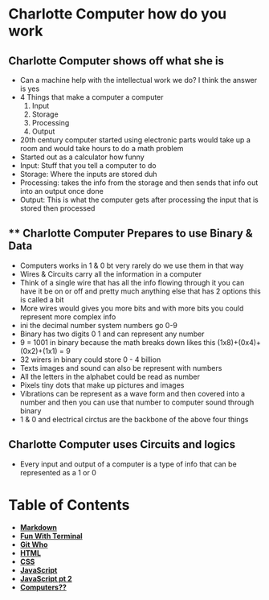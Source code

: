 # **Charlotte Computer how do you work**

## **Charlotte Computer shows off what she is**
+ Can a machine help with the intellectual work we do? I think the answer is yes
+ 4 Things that make a computer a computer
    1. Input
    2. Storage
    3. Processing
    4. Output
+ 20th century computer started using electronic parts would take up a room and would take hours to do a math problem
+ Started out as a calculator how funny
+ Input: Stuff that you tell a computer to do
+ Storage: Where the inputs are stored duh
+ Processing: takes the info from the storage and then sends that info out into an output once done
+ Output: This is what the computer gets after processing the input that is stored then processed 

## ** Charlotte Computer Prepares to use Binary & Data
+ Computers works in 1 & 0 bt very rarely do we use them in that way
+ Wires & Circuits carry all the information in a computer
+ Think of a single wire that has all the info flowing through it you can have it be on or off and pretty much anything else that has 2 options this is called a bit
+ More wires would gives you more bits and with more bits you could represent more complex info
+ ini the decimal number system numbers go 0-9
+ Binary has two digits 0 1 and can represent any number 
+ 9 = 1001 in binary because the math breaks down likes this (1x8\)+(0x4\)+(0x2\)+(1x1\) = 9
+ 32 wirers in binary could store 0 - 4 billion
+ Texts images and sound can also be represent with numbers
+ All the letters in the alphabet could be read as number 
+ Pixels tiny dots that make up pictures and images 
+ Vibrations can be represent as a wave form and then covered into a number and then you can use that number to computer sound through binary 
+ 1 & 0 and electrical circtus are the backbone of the above four things 

## **Charlotte Computer uses Circuits and logics**
+ Every input and output of a computer is a type of info that can be represented as a 1 or 0 

# **Table of Contents**
- [**Markdown**](Markdown.md)  
- [**Fun With Terminal**](Terminal.md)
- [**Git Who**](Git.md)
- [**HTML**](HTML.md)
- [**CSS**](css.md)
- [**JavaScript**](javascript.md)
- [**JavaScript pt 2**](yonkojavascript.md)
- [**Computers??**](howcomputerwork.md)
<!-- DrP E-Sign Up, Up, Down, Down, Left, Right, Left, Right, B, A, Start -->